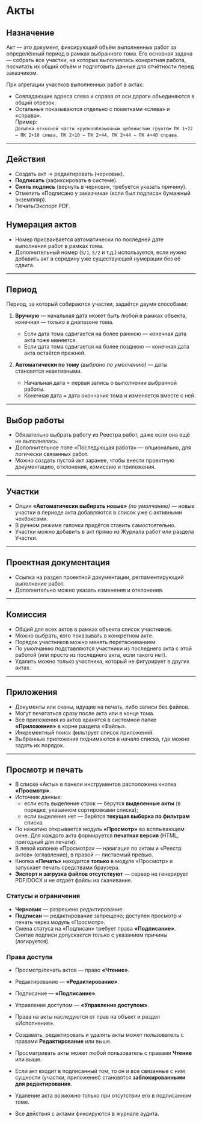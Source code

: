 # Акты

## Назначение
Акт — это документ, фиксирующий объём выполненных работ за определённый период в рамках выбранного тома. Его основная задача — собрать все участки, на которых выполнялась конкретная работа, посчитать их общий объём и подготовить данные для отчётности перед заказчиком.

При агрегации участков выполненных работ в актах:
- Совпадающие адреса слева и справа от оси дороги объединяются в общий отрезок.
- Остальные показываются отдельно с пометками «слева» и «справа».  
Пример:  
`Досыпка откосной части крупнообломочным щебенистым грунтом ПК 1+22 – ПК 2+10 слева, ПК 2+10 – ПК 2+44, ПК 2+44 – ПК 4+40 справа`.

---

## Действия
- Создать акт → редактировать (черновик).
- **Подписать** (зафиксировать в системе).
- **Снять подпись** (вернуть в черновик, требуется указать причину).
- Отметить «Подписано у заказчика» (если был подписан бумажный экземпляр).
- Печать/Экспорт PDF.


## Нумерация актов
- Номер присваивается автоматически по последней дате выполнения работ в рамках тома.
- Дополнительный номер (`5/1`, `5/2` и т.д.) используется, если нужно добавить акт в середину уже существующей нумерации без её сдвига.

---

## Период
Период, за который собираются участки, задаётся двумя способами:

1. **Вручную** — начальная дата может быть любой в рамках объекта, конечная — только в диапазоне тома.
   - Если дата тома сдвигается на более раннюю — конечная дата акта тоже меняется.
   - Если дата тома сдвигается на более позднюю — конечная дата акта остаётся прежней.
   
2. **Автоматически по тому** *(выбрано по умолчанию)* — даты становятся неактивными.
   - Начальная дата = первая запись о выполнении выбранной работы.
   - Конечная дата = дата окончания тома и изменяется вместе с ней.

---

## Выбор работы
- Обязательно выбрать работу из Реестра работ, даже если она ещё не выполнялась.
- Дополнительное поле «Последующая работа» — опционально, для логически связанных работ.
- Можно создать пустой акт заранее, чтобы внести проектную документацию, отклонения, комиссию и приложения.

---

## Участки
- Опция **«Автоматически выбирать новые»** *(по умолчанию)* — новые участки в периоде акта добавляются в список уже с активными чекбоксами.
- В ручном режиме галочки придётся ставить самостоятельно.
- Участки можно добавить в акт прямо из Журнала работ или раздела Участки.

---

## Проектная документация
- Ссылка на раздел проектной документации, регламентирующий выполнение работ.
- Дополнительно можно указать изменения и отклонения.

---

## Комиссия
- Общий для всех актов в рамках объекта список участников.
- Можно выбрать, кого показывать в конкретном акте.
- Порядок участников можно менять перетаскиванием.
- По умолчанию подставляются участники из последнего акта с этой работой (или просто из последнего акта, если такого нет).
- Удалить можно только участника, который не фигурирует в других актах.

---

## Приложения
- Документы или сканы, идущие на печать, либо записи без файлов.
- Могут печататься сразу после акта или в конце тома.
- Все приложения из актов хранятся в системной папке **«Приложения»** в корне раздела «Файлы».
- Инкрементный поиск фильтрует список приложений.
- Выбранные приложения поднимаются в начало списка, где можно задать их порядок.

---

## Просмотр и печать

- В списке «Акты» в панели инструментов расположена кнопка **«Просмотр»**.
- Источник данных:
  - если есть выделение строк — берутся **выделенные акты** (в порядке, указанном сортировками списка);
  - если выделения нет — берётся **текущая выборка по фильтрам** списка.
- По нажатию открывается модуль **«Просмотр»** во всплывающем окне. Для каждого акта формируется **печатная версия** (HTML, пригодный для печати).
- В левой колонке «Просмотра» — навигация по актам и «Реестр актов» (оглавление), в правой — листаемый превью.
- Кнопка **«Печать»** находится **только** в модуле «Просмотр» и запускает печать средствами браузера.
- **Экспорт и загрузка файлов отсутствуют** — сервер не генерирует PDF/DOCX и не отдаёт файлы на скачивание.

### Статусы и ограничения

- **Черновик** — разрешено редактирование.
- **Подписан** — редактирование запрещено; доступен просмотр и печать через модуль «Просмотр».
- Смена статуса на «Подписан» требует права **«Подписание»**. Снятие подписи допускается только с указанием причины (логируется).

### Права доступа

- Просмотр/печать актов — право **«Чтение»**.
- Редактирование — **«Редактирование»**.
- Подписание — **«Подписание»**.
- Управление доступом — **«Управление доступом»**.

- Права на акты наследуются от прав на объект и раздел «Исполнение».
- Создавать, редактировать и удалять акты может пользователь с правами **Редактирование** или выше.
- Просматривать акты может любой пользователь с правами **Чтение** или выше.
- Если акт входит в подписанный том, то он и все связанные с ним сущности (участки, приложения) становятся **заблокированными для редактирования**.
- Удаление акта возможно только при отсутствии его в подписанном томе.
- Все действия с актами фиксируются в журнале аудита.



